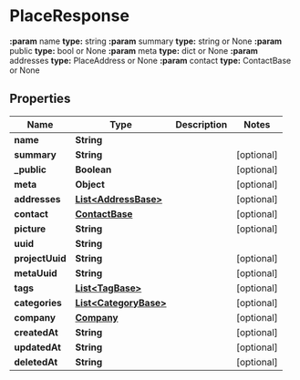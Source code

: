 

# PlaceResponse

**:param** name                                **type:** string **:param** summary                             **type:** string or None  **:param** public                              **type:** bool or None  **:param** meta                                **type:** dict or None  **:param** addresses                           **type:** PlaceAddress or None  **:param** contact                             **type:** ContactBase or None

## Properties

| Name | Type | Description | Notes |
|------------ | ------------- | ------------- | -------------|
|**name** | **String** |  |  |
|**summary** | **String** |  |  [optional] |
|**_public** | **Boolean** |  |  [optional] |
|**meta** | **Object** |  |  [optional] |
|**addresses** | [**List&lt;AddressBase&gt;**](AddressBase.md) |  |  [optional] |
|**contact** | [**ContactBase**](ContactBase.md) |  |  [optional] |
|**picture** | **String** |  |  [optional] |
|**uuid** | **String** |  |  |
|**projectUuid** | **String** |  |  [optional] |
|**metaUuid** | **String** |  |  [optional] |
|**tags** | [**List&lt;TagBase&gt;**](TagBase.md) |  |  [optional] |
|**categories** | [**List&lt;CategoryBase&gt;**](CategoryBase.md) |  |  [optional] |
|**company** | [**Company**](Company.md) |  |  [optional] |
|**createdAt** | **String** |  |  [optional] |
|**updatedAt** | **String** |  |  [optional] |
|**deletedAt** | **String** |  |  [optional] |




